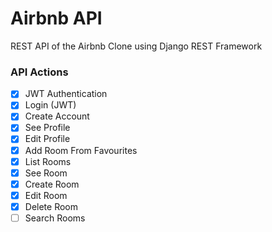 # Airbnb API

REST API of the Airbnb Clone using Django REST Framework

### API Actions

- [x] JWT Authentication
- [x] Login (JWT)
- [x] Create Account
- [x] See Profile
- [x] Edit Profile
- [x] Add Room From Favourites
- [x] List Rooms
- [x] See Room
- [x] Create Room
- [x] Edit Room
- [x] Delete Room
- [ ] Search Rooms